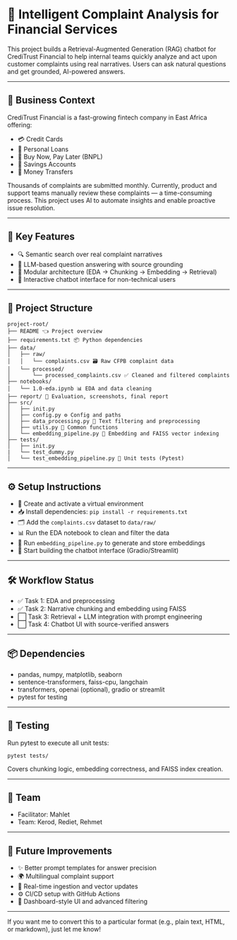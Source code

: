 # 🧠 Intelligent Complaint Analysis for Financial Services

This project builds a Retrieval-Augmented Generation (RAG) chatbot for CrediTrust Financial to help internal teams quickly analyze and act upon customer complaints using real narratives. Users can ask natural questions and get grounded, AI-powered answers.

---

## 💼 Business Context

CrediTrust Financial is a fast-growing fintech company in East Africa offering:
- 💳 Credit Cards
- 🧾 Personal Loans
- 🛒 Buy Now, Pay Later (BNPL)
- 🏦 Savings Accounts
- 💸 Money Transfers

Thousands of complaints are submitted monthly. Currently, product and support teams manually review these complaints — a time-consuming process. This project uses AI to automate insights and enable proactive issue resolution.

---

## 🚀 Key Features

* 🔍 Semantic search over real complaint narratives
* 🤖 LLM-based question answering with source grounding
* 🧱 Modular architecture (EDA → Chunking → Embedding → Retrieval)
* 💬 Interactive chatbot interface for non-technical users

---

## 📁 Project Structure

```
project-root/
├── README 👈 Project overview
├── requirements.txt 📦 Python dependencies
├── data/
│   ├── raw/
│   │   └── complaints.csv 🗃️ Raw CFPB complaint data
│   └── processed/
│       └── processed_complaints.csv ✅ Cleaned and filtered complaints
├── notebooks/
│   └── 1.0-eda.ipynb 📊 EDA and data cleaning
├── report/ 📄 Evaluation, screenshots, final report
├── src/
│   ├── init.py
│   ├── config.py ⚙️ Config and paths
│   ├── data_processing.py 🧹 Text filtering and preprocessing
│   ├── utils.py 🔧 Common functions
│   └── embedding_pipeline.py 🧠 Embedding and FAISS vector indexing
├── tests/
│   ├── init.py
|   └── test_dummy.py 
│   └── test_embedding_pipeline.py 🧪 Unit tests (Pytest)
```

---

## ⚙️ Setup Instructions

* 🧬 Create and activate a virtual environment
* 📥 Install dependencies: `pip install -r requirements.txt`
* 🗂️ Add the `complaints.csv` dataset to `data/raw/`
* 📊 Run the EDA notebook to clean and filter the data
* 🧠 Run `embedding_pipeline.py` to generate and store embeddings
* 💬 Start building the chatbot interface (Gradio/Streamlit)

---

## 🛠️ Workflow Status

* ✅ Task 1: EDA and preprocessing
* ✅ Task 2: Narrative chunking and embedding using FAISS
* ⬜ Task 3: Retrieval + LLM integration with prompt engineering
* ⬜ Task 4: Chatbot UI with source-verified answers

---

## 📦 Dependencies

* pandas, numpy, matplotlib, seaborn
* sentence-transformers, faiss-cpu, langchain
* transformers, openai (optional), gradio or streamlit
* pytest for testing

---

## 🧪 Testing

Run pytest to execute all unit tests:

```
pytest tests/
```

Covers chunking logic, embedding correctness, and FAISS index creation.

---

## 👥 Team

* Facilitator: Mahlet
* Team: Kerod, Rediet, Rehmet

---

## 🔮 Future Improvements

* ✨ Better prompt templates for answer precision
* 🌍 Multilingual complaint support
* 🔁 Real-time ingestion and vector updates
* ⚙️ CI/CD setup with GitHub Actions
* 🧾 Dashboard-style UI and advanced filtering

---

If you want me to convert this to a particular format (e.g., plain text, HTML, or markdown), just let me know!
